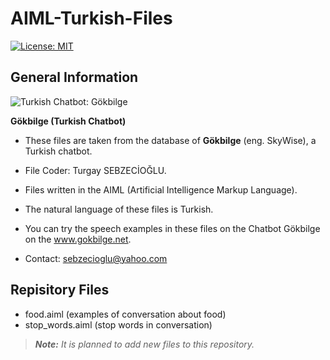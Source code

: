 # AIML-Turkish-Files
[![License: MIT](https://img.shields.io/badge/License-MIT-yellow.svg)](https://opensource.org/licenses/MIT)

## General Information

![Turkish Chatbot: Gökbilge](http://www.gokbilge.net/gb/gui/pc/gokbilge3.png)

**Gökbilge (Turkish Chatbot)**

* These files are taken from the database of **Gökbilge** (eng. SkyWise), a Turkish chatbot. 

* File Coder: Turgay SEBZECİOĞLU.

* Files written in the AIML (Artificial Intelligence Markup Language).

* The natural language of these files is Turkish.

* You can try the speech examples in these files on the Chatbot Gökbilge on the www.gokbilge.net. 

* Contact: sebzecioglu@yahoo.com

## Repisitory Files

* food.aiml (examples of conversation about food)
* stop_words.aiml (stop words in conversation)

> _**Note:** It is planned to add new files to this repository._

